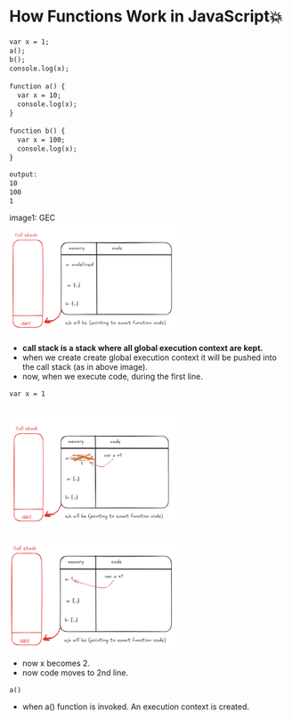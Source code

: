 # How Functions Work in JavaScript💥

```
var x = 1;
a();
b();
console.log(x);

function a() {
  var x = 10;
  console.log(x);
}

function b() {
  var x = 100;
  console.log(x);
}
```
```
output:
10
100
1
```
image1: GEC
<br>
<img src="./Images/image.png" alt="Blocking/nonblocking" width="300" height="200">
<br>

- **call stack is a stack where all global execution context are kept.**
- when we create create global execution context it will be pushed into the call stack (as in above image).
- now, when we execute code, during the first line.
```
var x = 1
```

<br>
<img src="./Images/image2.png" alt="GEC" width="300" height="200">
<br>

<br>
<img src="./Images/image3.png" alt="GEX x becomes 1" width="300" height="200">
<br>

- now x becomes 2.
- now code moves to 2nd line.
```
a()
```


- when a() function is invoked. An execution context is created.